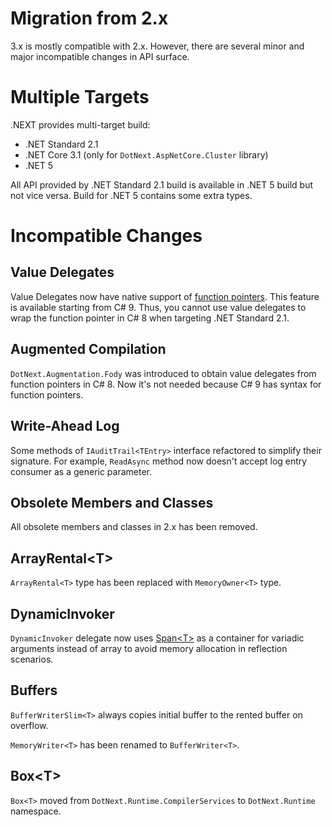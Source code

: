 Migration from 2.x
====
3.x is mostly compatible with 2.x. However, there are several minor and major incompatible changes in API surface.

# Multiple Targets
.NEXT provides multi-target build:
* .NET Standard 2.1
* .NET Core 3.1 (only for `DotNext.AspNetCore.Cluster` library)
* .NET 5

All API provided by .NET Standard 2.1 build is available in .NET 5 build but not vice versa. Build for .NET 5 contains some extra types.

# Incompatible Changes
## Value Delegates
Value Delegates now have native support of [function pointers](https://docs.microsoft.com/en-us/dotnet/csharp/whats-new/csharp-9#performance-and-interop). This feature is available starting from C# 9. Thus, you cannot use value delegates to wrap the function pointer in C# 8 when targeting .NET Standard 2.1.

## Augmented Compilation
`DotNext.Augmentation.Fody` was introduced to obtain value delegates from function pointers in C# 8. Now it's not needed because C# 9 has syntax for function pointers.

## Write-Ahead Log
Some methods of `IAuditTrail<TEntry>` interface refactored to simplify their signature. For example, `ReadAsync` method now doesn't accept log entry consumer as a generic parameter.

## Obsolete Members and Classes
All obsolete members and classes in 2.x has been removed.

## ArrayRental&lt;T&gt;
`ArrayRental<T>` type has been replaced with `MemoryOwner<T>` type.

## DynamicInvoker
`DynamicInvoker` delegate now uses [Span&lt;T&gt;](https://docs.microsoft.com/en-us/dotnet/api/system.span-1) as a container for variadic arguments instead of array to avoid memory allocation in reflection scenarios.

## Buffers
`BufferWriterSlim<T>` always copies initial buffer to the rented buffer on overflow.

`MemoryWriter<T>` has been renamed to `BufferWriter<T>`.

## Box&lt;T&gt;
`Box<T>` moved from `DotNext.Runtime.CompilerServices` to `DotNext.Runtime` namespace.